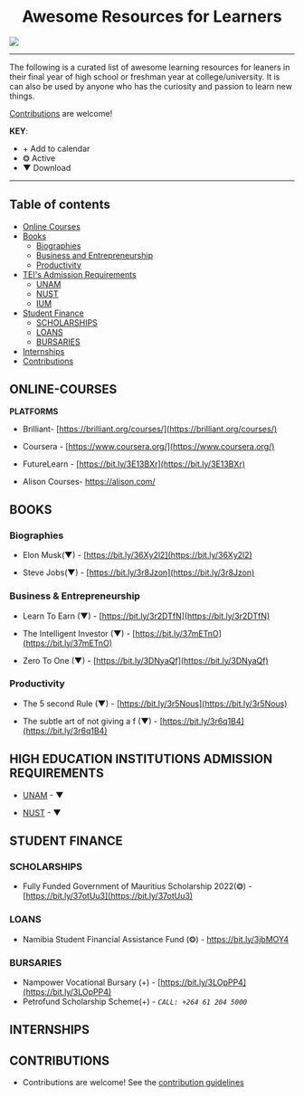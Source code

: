 <h1 style="text-align: center;">Awesome Resources for Learners</h1>
<image src="https://lh4.googleusercontent.com/HgJMj9ke-frqajg5LYzTuj5pAMxW__Klfu11MOo71By8l5JIllz2dDGLcDZI7BTeMFrnFD-2pa3cjrPTkxBiQMR5Y_1WGycLoFKuNHEQsqSH6QvLJMGQ0QZHmYMl64mL6KWxWZtD"></image>  

---
The  following is a curated list of awesome learning resources for leaners in their final year of high school or freshman year at college/university. It is can also be used by anyone who has the curiosity and passion to learn new things. 

[Contributions](#CONTRIBUTE) are welcome!

**KEY**:

- <span>+</span> Add to calendar
- ❂ Active
- ▼ Download

---
## Table of contents

- [Online Courses](#ONLINE-COURSES)
- [Books](#BOOKS)
	- [Biographies](#Biographies)
	- [Business and Entrepreneurship](#Biographies-1)
	- [Productivity](#Biographies-2)
- [TEI's Admission Requirements](#UNAM+1)
	- [UNAM](#UNAM)
	- [NUST](#NUST)
	- [IUM](#IUM)
- [Student Finance](#STUDENTFINANCE)
	- [SCHOLARSHIPS](#SCHOLARSHIPS)
	- [LOANS](#LOANS)
	- [BURSARIES](#BURSARIES)
- [Internships](#INTERNSHIPS)
- [Contributions](#CONTRIBUTIONS)
## ONLINE-COURSES  
**PLATFORMS**

- Brilliant- [https://brilliant.org/courses/](https://brilliant.org/courses/)

- Coursera - [https://www.coursera.org/](https://www.coursera.org/)

- FutureLearn - [https://bit.ly/3E13BXr](https://bit.ly/3E13BXr)

- Alison Courses- [https://alison.com/  
](https://alison.com/)

## BOOKS

### Biographies

- Elon Musk(▼) - [https://bit.ly/36Xy2l2](https://bit.ly/36Xy2l2)

- Steve Jobs(▼) - [https://bit.ly/3r8Jzon](https://bit.ly/3r8Jzon)

### Business & Entrepreneurship

- Learn To Earn (▼) - [https://bit.ly/3r2DTfN](https://bit.ly/3r2DTfN)

- The Intelligent Investor (▼) - [https://bit.ly/37mETnO](https://bit.ly/37mETnO)

- Zero To One (▼) - [https://bit.ly/3DNyaQf](https://bit.ly/3DNyaQf)

### Productivity

- The 5 second Rule (▼) - [https://bit.ly/3r5Nous](https://bit.ly/3r5Nous)

- The subtle art of not giving a f (▼) - [https://bit.ly/3r6q1B4](https://bit.ly/3r6q1B4)

  
## HIGH EDUCATION INSTITUTIONS ADMISSION REQUIREMENTS

- [UNAM](https://bit.ly/37jdVxw) - ▼ 

- [NUST](https://bit.ly/3jeLDH4) - ▼ 

  

## STUDENT FINANCE
### SCHOLARSHIPS
- Fully Funded Government of Mauritius Scholarship 2022(❂) - [https://bit.ly/37otUu3](https://bit.ly/37otUu3)
### LOANS
- Namibia Student Financial Assistance Fund (❂) - [https://bit.ly/3jbMOY4  
](https://bit.ly/3jbMOY4)
### BURSARIES
- Nampower Vocational Bursary (+) -  [https://bit.ly/3LOpPP4](https://bit.ly/3LOpPP4)
- Petrofund Scholarship Scheme(+) - _```CALL: +264 61 204 5000```_

## INTERNSHIPS

## CONTRIBUTIONS
- Contributions are welcome! See the [contribution guidelines](https://github.com/Kanhalelor/)
